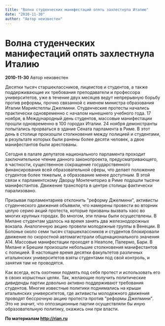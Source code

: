 ```yaml
---
title: "Волна студенческих манифестаций опять захлестнула Италию"
date: "2010-11-30"
author: "Автор неизвестен"
---
```


# Волна студенческих манифестаций опять захлестнула Италию

**2010-11-30** Автор неизвестен

Десятки тысяч старшеклассников, лицеистов и студентов, а также поддерживающие их требования преподаватели и профессора университетов, уже в течение двух месяцев ведут непрерывную борьбу против реформы, прочно связанной с именем министра образования Италии Мариястеллы Джелмини. Студенческие протесты начались практически одновременно с началом нынешнего учебного года. 17 ноября, в Международный день студентов, массовые манифестации прошли одновременно в 100 городах Италии. 24 ноября демонстранты попытались прорваться в здание Сената парламента в Риме. В этот день в столице произошли столкновения между полицией и студентами, в результате которых были ранены более десяти человек, а двое манифестантов были арестованы.

Сегодня в палате депутатов национального парламента проходит заключительное чтение данного законопроекта, предусматривающего, в частности, существенное сокращение государственного финансирования всей образовательной сферы, что делает положение студентов более тяжелым, а образование менее доступным. В этой связи к парламентскому Дворцу Монтечиторио в Риме подошли тысячи манифестантов. Движение транспорта в центре столицы фактически парализовано.

Призывая парламентариев отклонить "реформу Джелмини", активисты студенческого движения объявили, что намерены провести во вторник целую серию акций протеста, которые призваны вызвать хаос во многих крупных городах. Во многом, эти планы были осуществлены. В Милане студентам удалось на время занять два железнодорожных вокзала. Аналогичную акцию провели молодежные группы в Венеции. В Болонье около семи тысяч старшеклассников и студентов блокировали движение по скоростной автомагистрали общенационального значения А14. Массовые манифестации проходят в Неаполе, Палермо, Бари. В Милане и Брешии произошли небольшие столкновения манифестантов с полицией. В настоящее время десятки факультетов различных итальянских университетов взяты студентами под свой контроль, и занятия там не проводятся.

Как всегда, есть охотники подмять под себя протест и использовать его в своих корыстных целях. Так, желающие получить политические дивиденды партии довольно активно поддерживают требования студентов. Многие известные политики поднимались на крыши итальянских университетов, где активисты молодежного движения проводят бессрочную акцию протеста против "реформы Джелмини". Это не значит, что оппозиционные партии осуществляли бы иную образовательную политику, окажись они при власти.

**По материалам http://rian.ru**